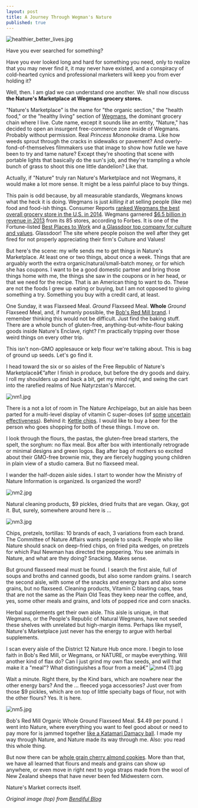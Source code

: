 ```yaml
---
layout: post
title: A Journey Through Wegman's Nature
published: true
---
```


![healthier_better_lives.jpg](https://draftin.com:443/images/25073?token=erMwlkUY0lBVCZN4D4-8mImCvJNK227-b-C3ByS-NRw-GNDUj3inc5B5OyK5zZgtwtVQRoUjefhtwdWPZdgfALM)

Have you ever searched for something?

Have you ever looked long and hard for something you need, only to realize that you may never find it, it may never have existed, and a conspiracy of cold-hearted cynics and professional marketers will keep you from ever holding it?

Well, then. I am glad we can understand one another. We shall now discuss **the Nature's Marketplace at Wegmans grocery stores.**

"Nature's Marketplace" is the name for "the organic section," the "health food," or the "healthy living" section of [Wegmans](http://wegmans.com), the dominant grocery chain where I live. Cute name, except it sounds like an entity, "Nature," has decided to open an insurgent free-commerce zone inside of Wegmans. Probably without permission. Real _Princess Mononoke_ drama. Like how weeds sprout through the cracks in sidewalks or pavement? And overly-fond-of-themselves filmmakers use that image to show how futile we have been to try and tame nature? Except they're shooting that scene with portable lights that basically do the sun's job, and they're trampling a whole bunch of grass to shoot this one little dandelion? Like that.

Actually, if "Nature" truly ran Nature's Marketplace and not Wegmans, it would make a lot more sense. It might be a less painful place to buy things.

This pain is odd because, by all measurable standards, Wegmans knows what the heck it is doing. Wegmans is just _killing it_ at selling people (like me) food and food-ish things. Consumer Reports [ranked Wegmans the best overall grocery store in the U.S. in 2014](http://www.usatoday.com/story/news/nation-now/2014/03/27/grocery-stores-consumer-reports-rankings/6967537/). Wegmans garnered [$6.5 billion in revenue in 2013](http://www.forbes.com/companies/wegmans-food-markets/) from its 85 stores, according to Forbes. It is one of the Fortune-listed [Best Places to Work](http://www.wegmans.com/webapp/wcs/stores/servlet/PressReleaseDetailView?langId=-1&storeId=10052&catalogId=10002&productId=774706) and [a Glassdoor top company for culture and values](http://www.glassdoor.com/Top-Companies-for-Culture-and-Values-LST_KQ0,36.htm). Glassdoor! The site where people poison the well after they get fired for not properly appreciating their firm's Culture and Values!

But here's the scene: my wife sends me to get things in Nature's Marketplace. At least one or two things, about once a week. Things that are arguably worth the extra organic/natural/small-batch money, or for which she has coupons. I want to be a good domestic partner and bring those things home with me, the things she saw in the coupons or in her head, or that we need for the recipe. That is an American thing to want to do. These are not the foods I grew up eating or buying, but I am not opposed to giving something a try. Something you buy with a credit card, at least.

One Sunday, it was Flaxseed Meal. _Ground_ Flaxseed Meal. **Whole** _Ground_ Flaxseed Meal, and, if humanly possible, the [Bob's Red Mill brand](http://www.bobsredmill.com/flaxseed-meal.html). I remember thinking this would not be difficult. Just find the baking stuff. There are a whole bunch of gluten-free, anything-but-white-flour baking goods inside Nature's Enclave, right? I'm practically tripping over those weird things on every other trip.

This isn't non-GMO applesauce or kelp flour we're talking about. This is bag of ground up seeds. Let's go find it.

I head toward the six or so aisles of the Free Republic of Nature's Marketplaceâ€”after I finish in produce, but before the dry goods and dairy. I roll my shoulders up and back a bit, get my mind right, and swing the cart into the rarefied realms of Nue Natyrzstan's Marccet.

![nm1.jpg](https://draftin.com:443/images/24757?token=mKuMy--ut58I4m2PonLD5dqnmegFuDJIehBbt73PUtyAO02cwzbpyr2oF3knktoNwT24NE6-7G-hj_uhwUoBtR0)

There is a not a lot of room in The Nature Archipelago, but an aisle has been parted for a multi-level display of vitamin C super-doses (of [some](http://onlinelibrary.wiley.com/doi/10.1002/14651858.CD000980.pub4/abstract) [uncertain](http://www.webmd.com/cold-and-flu/cold-guide/vitamin-c-for-common-cold) [effectiveness](http://www.livescience.com/36045-vitamin-colds.html
)). Behind it: [Kettle chips](https://en.wikipedia.org/wiki/Kettle_Foods). I would like to buy a beer for the person who goes shopping for both of these things. I move on.

I look through the flours, the pastas, the gluten-free bread starters, the spelt, the sorghum: no flax meal. Box after box with intentionally retrograde or minimal designs and green logos. Bag after bag of mothers so excited about their GMO-free brownie mix, they are fiercely hugging young children in plain view of a studio camera. But no flaxseed meal.

I wander the half-dozen aisle sides. I start to wonder how the Ministry of Nature Information is organized. Is organized the word?

![nm2.jpg](https://draftin.com:443/images/25066?token=kJ1Y0ywSdPWGIcIP2hmT64A1mbKWtg4SDhLVB6lDWgvbRbmJC9gyvD0UiCUv-XoBLmKDS1HwuO1Uvr6AmUdVRBg) 

Natural cleaning products, $9 pickles, dried fruits that are vegan. Okay, got it. But, surely, somewhere around here is ...

![nm3.jpg](https://draftin.com:443/images/25067?token=WRaDNetrePOfSLL-dsTYnVWB8JhqswyTIe-_tcVEh-I8-Bd7AQTpLnsddV33qJM12a-DvkFvwKee-OcIiwxXbPI)

Chips, pretzels, tortillas: 10 brands of each, 3 variations from each brand. The Committee of Nature Affairs wants people to snack. People who like Nature should snack on deep-fried chips, on fried pita wedges, on pretzels for which Paul Newman has directed the peppering. You see animals in Nature, and what are they doing? Snacking. Makes sense.

But ground flaxseed meal must be found. I search the first aisle, full of soups and broths and canned goods, but also some random grains. I search the second aisle, with some of the snacks and energy bars and also some grains, but no flaxseed. Cleaning products, Vitamin C blasting caps, teas that are not the same as the Plain Old Teas they keep near the coffee, and, yes, some other meals and grains, and lots of popped rice and corn snacks. 

Herbal supplements get their own aisle. This aisle is unique, in that Wegmans, or the People's Republic of Natural Wegmans, have not seeded these shelves with unrelated but high-margin items. Perhaps like myself, Nature's Marketplace just never has the energy to argue with herbal supplements.

I scan every aisle of the District 12 Nature Hub once more. I begin to lose faith in Bob's Red Mill, or Wegmans, or NATURE, or maybe everything. Will another kind of flax do? Can I just grind my own flax seeds, and will that make it a "meal"? What distinguishes a flour from a meâ€” ![nm4 (1).jpg](https://draftin.com:443/images/25071?token=2_sDJRtCE0l6lkape3zP1SCNDm8Dv2owjwkCV6ViuvvKr3ShIFmQ3x_BTIY8KTEWFHBb2AuwdFVzh_IUt1kxmE4) 

Wait a minute. Right there, by the Kind bars, which are nowhere near the other energy bars? And the ... fleeced yoga accessories? Just over from those $9 pickles, which are on top of little specialty bags of flour, not with the other flours? Yes. It is here.

![nm5.jpg](https://draftin.com:443/images/25072?token=brkyy8jTXV-1WsF5bPSlz8vWS-9YxcdQsI5hJ9Z-C1drNpYH-XUenmzWl9w0iKm8f6K5tLpdPxY9fmxkGYba6ps)

Bob's Red Mill Organic Whole Ground Flaxseed Meal. $4.49 per pound. I went into Nature, where everything you want to feel good about or need to pay more for is jammed together [like a Katamari Damacy ball](http://media.edge-online.com/wp-content/uploads/sites/117/oldfiles/katamari_damacy_vita_02.jpg). I made my way through Nature, and Nature made its way through me. Also: you read this whole thing. 

But now there can be [whole grain cherry almond cookies](http://www.wegmans.com/webapp/wcs/stores/servlet/ProductDisplay?langId=-1&storeId=10052&catalogId=10002&productId=807389). More than that, we have all learned that flours and meals and grains can show up anywhere, or even move in right next to yoga straps made from the wool of New Zealand sheeps that have never been fed Midwestern corn.

Nature's Market corrects itself.

_Original image (top) from [Bendiful Blog](http://www.bendifulblog.com/wegmans-healthier-better-lives-event/)_
